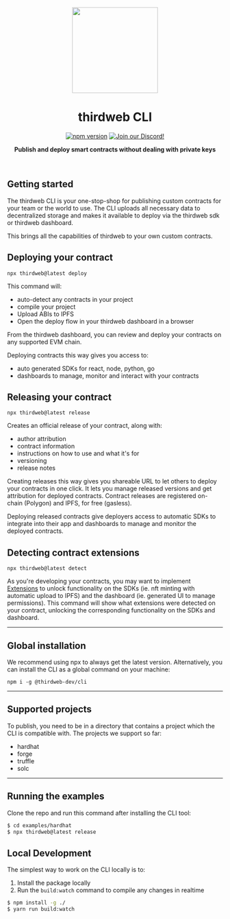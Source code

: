 <p align="center">
<br />
<a href="https://thirdweb.com"><img src="https://github.com/thirdweb-dev/typescript-sdk/blob/main/logo.svg?raw=true" width="200" alt=""/></a>
<br />
</p>
<h1 align="center">thirdweb CLI</h1>
<p align="center">
<a href="https://www.npmjs.com/package/@thirdweb-dev/cli"><img src="https://img.shields.io/npm/v/@thirdweb-dev/cli?color=red&logo=npm" alt="npm version"/></a>
<a href="https://discord.gg/thirdweb"><img alt="Join our Discord!" src="https://img.shields.io/discord/834227967404146718.svg?color=7289da&label=discord&logo=discord&style=flat"/></a>

</p>
<p align="center"><strong>Publish and deploy smart contracts without dealing with private keys</strong></p>
<br />

## Getting started

The thirdweb CLI is your one-stop-shop for publishing custom contracts for your team or the world to use. The CLI uploads all necessary data to decentralized storage and makes it available to deploy via the thirdweb sdk or thirdweb dashboard.

This brings all the capabilities of thirdweb to your own custom contracts.

## Deploying your contract

```shell
npx thirdweb@latest deploy
```

This command will:

- auto-detect any contracts in your project
- compile your project
- Upload ABIs to IPFS
- Open the deploy flow in your thirdweb dashboard in a browser

From the thirdweb dashboard, you can review and deploy your contracts on any supported EVM chain.

Deploying contracts this way gives you access to:

- auto generated SDKs for react, node, python, go
- dashboards to manage, monitor and interact with your contracts

## Releasing your contract

```shell
npx thirdweb@latest release
```

Creates an official release of your contract, along with:

- author attribution
- contract information
- instructions on how to use and what it's for
- versioning
- release notes

Creating releases this way gives you shareable URL to let others to deploy your contracts in one click. It lets you manage released versions and get attribution for deployed contracts. Contract releases are registered on-chain (Polygon) and IPFS, for free (gasless).

Deploying released contracts give deployers access to automatic SDKs to integrate into their app and dashboards to manage and monitor the deployed contracts.

## Detecting contract extensions

```shell
npx thirdweb@latest detect
```

As you're developing your contracts, you may want to implement [Extensions](https://portal.thirdweb.com/extensions) to unlock functionality on the SDKs (ie. nft minting with automatic upload to IPFS) and the dashboard (ie. generated UI to manage permissions). This command will show what extensions were detected on your contract, unlocking the corresponding functionality on the SDKs and dashboard.

---

## Global installation

We recommend using npx to always get the latest version. Alternatively, you can install the CLI as a global command on your machine:

```shell
npm i -g @thirdweb-dev/cli
```

---

## Supported projects

To publish, you need to be in a directory that contains a project which the CLI is compatible
with. The projects we support so far:

- hardhat
- forge
- truffle
- solc

---

## Running the examples

Clone the repo and run this command after installing the CLI tool:

```bash
$ cd examples/hardhat
$ npx thirdweb@latest release
```

## Local Development

The simplest way to work on the CLI locally is to:

1. Install the package locally
2. Run the `build:watch` command to compile any changes in realtime

```bash
$ npm install -g ./
$ yarn run build:watch
```
